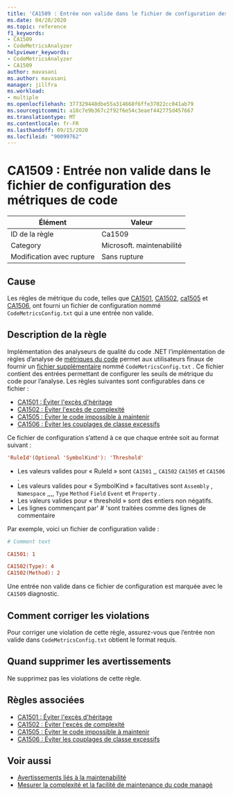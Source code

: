```yaml
---
title: 'CA1509 : Entrée non valide dans le fichier de configuration des métriques de code'
ms.date: 04/28/2020
ms.topic: reference
f1_keywords:
- CA1509
- CodeMetricsAnalyzer
helpviewer_keywords:
- CodeMetricsAnalyzer
- CA1509
author: mavasani
ms.author: mavasani
manager: jillfra
ms.workload:
- multiple
ms.openlocfilehash: 377329448dbe55a314668f6ffe37022cc041ab79
ms.sourcegitcommit: a18c7e9b367c2f92f6e54c3eaef442775d457667
ms.translationtype: MT
ms.contentlocale: fr-FR
ms.lasthandoff: 09/15/2020
ms.locfileid: "90099762"
---
```

# <a name="ca1509-invalid-entry-in-code-metrics-configuration-file"></a>CA1509 : Entrée non valide dans le fichier de configuration des métriques de code

|Élément|Valeur|
|-|-|
|ID de la règle|Ca1509|
|Category|Microsoft. maintenabilité|
|Modification avec rupture|Sans rupture|

## <a name="cause"></a>Cause

Les règles de métrique du code, telles que [CA1501](ca1501.md), [CA1502](ca1502.md), [ca1505](ca1505.md) et [CA1506](ca1506.md), ont fourni un fichier de configuration nommé `CodeMetricsConfig.txt` qui a une entrée non valide.

## <a name="rule-description"></a>Description de la règle

Implémentation des analyseurs de qualité du code .NET l’implémentation de règles d’analyse de [métriques du code](code-metrics-values.md) permet aux utilisateurs finaux de fournir un [fichier supplémentaire](https://github.com/dotnet/roslyn/blob/release/dev16.6/docs/analyzers/Using%20Additional%20Files.md) nommé `CodeMetricsConfig.txt` . Ce fichier contient des entrées permettant de configurer les seuils de métrique du code pour l’analyse. Les règles suivantes sont configurables dans ce fichier :

- [CA1501 : Éviter l'excès d'héritage](ca1501.md)
- [CA1502 : Éviter l'excès de complexité](ca1502.md)
- [CA1505 : Éviter le code impossible à maintenir](ca1505.md)
- [CA1506 : Éviter les couplages de classe excessifs](ca1506.md)

Ce fichier de configuration s’attend à ce que chaque entrée soit au format suivant :

```ini
'RuleId'(Optional 'SymbolKind'): 'Threshold'
```

- Les valeurs valides pour « RuleId » sont `CA1501` ,, `CA1502` `CA1505` et `CA1506` .
- Les valeurs valides pour « SymbolKind » facultatives sont `Assembly` , `Namespace` ,,,, `Type` `Method` `Field` `Event` et `Property` .
- Les valeurs valides pour « threshold » sont des entiers non négatifs.
- Les lignes commençant par' # 'sont traitées comme des lignes de commentaire

Par exemple, voici un fichier de configuration valide :

```ini
# Comment text

CA1501: 1

CA1502(Type): 4
CA1502(Method): 2
```

Une entrée non valide dans ce fichier de configuration est marquée avec le `CA1509` diagnostic.

## <a name="how-to-fix-violations"></a>Comment corriger les violations

Pour corriger une violation de cette règle, assurez-vous que l’entrée non valide dans `CodeMetricsConfig.txt` obtient le format requis.

## <a name="when-to-suppress-warnings"></a>Quand supprimer les avertissements

Ne supprimez pas les violations de cette règle.

## <a name="related-rules"></a>Règles associées

- [CA1501 : Éviter l'excès d'héritage](ca1501.md)
- [CA1502 : Éviter l'excès de complexité](ca1502.md)
- [CA1505 : Éviter le code impossible à maintenir](ca1505.md)
- [CA1506 : Éviter les couplages de classe excessifs](ca1506.md)

## <a name="see-also"></a>Voir aussi

- [Avertissements liés à la maintenabilité](maintainability-warnings.md)
- [Mesurer la complexité et la facilité de maintenance du code managé](code-metrics-values.md)
